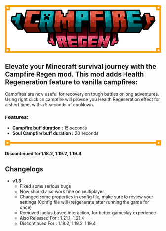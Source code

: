 ![Campfire Regen Banner](/images/campfire_regen_banner.png)


## Elevate your Minecraft survival journey with the Campfire Regen mod. This mod adds Health Regeneration feature to vanilla campfires:
Campfires are now useful for recovery on tough battles or long adventures. Using right click on campfire will provide you Health Regeneration effect for a short time, with a 5 seconds of cooldown.

### Features:
- **Campfire buff duration :** 15 seconds
- **Soul Campfire buff duration :** 20 seconds


![Gap](/images/gap.png)

**Discontinued for 1.18.2, 1.19.2, 1.19.4**

## Changelogs

- **v1.3**
  - Fixed some serious bugs
  - Now should also work fine on multiplayer
  - Changed some properties in config file, make sure to review your settings (Config file will (re)generate after running the game for once)
  - Removed radius based interaction, for better gameplay experience
  - Also Released For : 1.21.1, 1.21.4
  - Discontinued For : 1.18.2, 1.19.2, 1.19.4